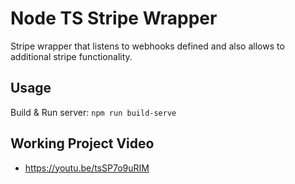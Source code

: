 # Node TS Stripe Wrapper
Stripe wrapper that listens to webhooks defined and also allows to additional stripe functionality.

## Usage
Build & Run server: `npm run build-serve`

## Working Project Video
- https://youtu.be/tsSP7o9uRIM
